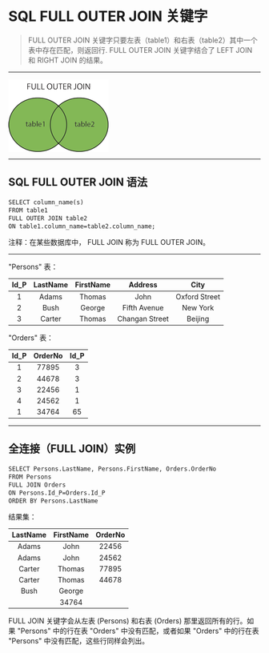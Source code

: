 # SQL FULL OUTER JOIN 关键字
> FULL OUTER JOIN 关键字只要左表（table1）和右表（table2）其中一个表中存在匹配，则返回行. FULL OUTER JOIN 关键字结合了 LEFT JOIN 和 RIGHT JOIN 的结果。
---

<img src="/_markdownimg/img_fulljoin.gif" alt="图片名称" align=center />

---
## SQL FULL OUTER JOIN 语法
```
SELECT column_name(s)
FROM table1
FULL OUTER JOIN table2
ON table1.column_name=table2.column_name;
```
注释：在某些数据库中， FULL JOIN 称为 FULL OUTER JOIN。

---
"Persons" 表：

Id_P | LastName | FirstName | Address | City
:--:|:--:|:--:|:--:|:--:
1|Adams|Thomas|John|Oxford Street|London
2|Bush|George|Fifth Avenue|New York
3|Carter|Thomas|Changan Street|Beijing

"Orders" 表：

Id_P | OrderNo | Id_P
:--:|:--:|:--:
1|77895|3
2|44678|3
3|22456|1
4|24562|1
1|34764|65

---
## 全连接（FULL JOIN）实例
```
SELECT Persons.LastName, Persons.FirstName, Orders.OrderNo
FROM Persons
FULL JOIN Orders
ON Persons.Id_P=Orders.Id_P
ORDER BY Persons.LastName
```
结果集：

LastName|FirstName|OrderNo
:--:|:--:|:--:
Adams|John|22456
Adams|John|24562
Carter|Thomas|77895
Carter|Thomas|44678
Bush|George|
||34764

FULL JOIN 关键字会从左表 (Persons) 和右表 (Orders) 那里返回所有的行。如果 "Persons" 中的行在表 "Orders" 中没有匹配，或者如果 "Orders" 中的行在表 "Persons" 中没有匹配，这些行同样会列出。